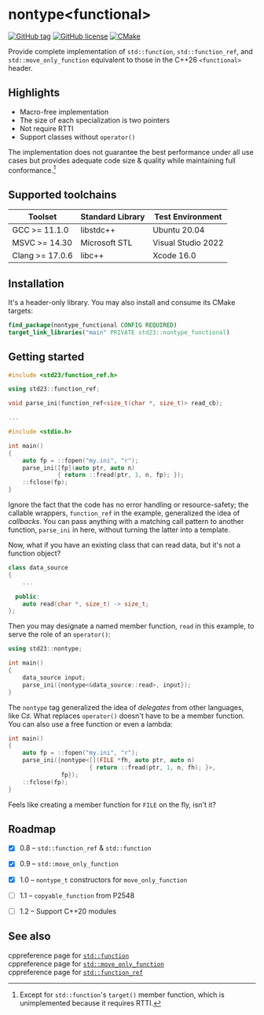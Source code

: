 # nontype\<functional\>

[![GitHub tag](https://img.shields.io/github/v/tag/zhihaoy/nontype_functional?sort=semver)](https://github.com/zhihaoy/nontype_functional/tags)
[![GitHub license](https://img.shields.io/github/license/zhihaoy/nontype_functional)](https://github.com/zhihaoy/nontype_functional/blob/main/LICENSE)
[![CMake](https://github.com/zhihaoy/nontype_functional/actions/workflows/cmake.yml/badge.svg)](https://github.com/zhihaoy/nontype_functional/actions/workflows/cmake.yml)


Provide complete implementation of `std::function`, `std::function_ref`, and `std::move_only_function` equivalent to those in the C++26 `<functional>` header.

## Highlights

- Macro-free implementation
- The size of each specialization is two pointers
- Not require RTTI
- Support classes without `operator()`

The implementation does not guarantee the best performance under all use cases but provides adequate code size & quality while maintaining full conformance.[^1]


## Supported toolchains

| Toolset              | Standard Library | Test Environment   |
| -------------------- | ---------------- | ------------------ |
| GCC >= 11.1.0        | libstdc++        | Ubuntu 20.04       |
| MSVC >= 14.30        | Microsoft STL    | Visual Studio 2022 |
| Clang >= 17.0.6      | libc++           | Xcode 16.0         |


## Installation

It's a header-only library. You may also install and consume its CMake targets:

```cmake
find_package(nontype_functional CONFIG REQUIRED)
target_link_libraries("main" PRIVATE std23::nontype_functional)
```


## Getting started

```cpp
#include <std23/function_ref.h>

using std23::function_ref;

void parse_ini(function_ref<size_t(char *, size_t)> read_cb);

...

#include <stdio.h>

int main()
{
    auto fp = ::fopen("my.ini", "r");
    parse_ini([fp](auto ptr, auto n)
              { return ::fread(ptr, 1, n, fp); });
    ::fclose(fp);
}
```

Ignore the fact that the code has no error handling or resource-safety; the callable wrappers, `function_ref` in the example, generalized the idea of *callbacks*. You can pass anything with a matching call pattern to another function, `parse_ini` in here, without turning the latter into a template.

Now, what if you have an existing class that can read data, but it's not a function object?

```cpp
class data_source
{
    ...

  public:
    auto read(char *, size_t) -> size_t;
};
```

Then you may designate a named member function, `read` in this example, to serve the role of an `operator()`:

```cpp
using std23::nontype;

int main()
{
    data_source input;
    parse_ini({nontype<&data_source::read>, input});
}
```

The `nontype` tag generalized the idea of *delegates* from other languages, like C&sharp;. What replaces `operator()` doesn't have to be a member function. You can also use a free function or even a lambda:

```cpp
int main()
{
    auto fp = ::fopen("my.ini", "r");
    parse_ini({nontype<[](FILE *fh, auto ptr, auto n)
                       { return ::fread(ptr, 1, n, fh); }>,
               fp});
    ::fclose(fp);
}
```

Feels like creating a member function for `FILE` on the fly, isn't it?


## Roadmap

- [x] 0.8 – `std::function_ref` & `std::function`
- [x] 0.9 – `std::move_only_function`
- [x] 1.0 – `nontype_t` constructors for `move_only_function`
- [ ] 1.1 – `copyable_function` from P2548
- [ ] 1.2 – Support C++20 modules


## See also

cppreference page for [`std::function`](https://en.cppreference.com/w/cpp/utility/functional/function)
<br/>
cppreference page for [`std::move_only_function`](https://en.cppreference.com/w/cpp/utility/functional/move_only_function)
<br/>
cppreference page for [`std::function_ref`](https://en.cppreference.com/w/cpp/utility/functional/function_ref)


[^1]: Except for `std::function`'s `target()` member function, which is unimplemented because it requires RTTI.
